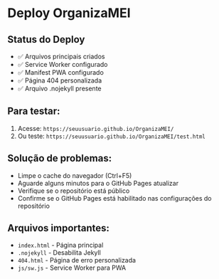# Deploy OrganizaMEI

## Status do Deploy
- ✅ Arquivos principais criados
- ✅ Service Worker configurado
- ✅ Manifest PWA configurado
- ✅ Página 404 personalizada
- ✅ Arquivo .nojekyll presente

## Para testar:
1. Acesse: `https://seuusuario.github.io/OrganizaMEI/`
2. Ou teste: `https://seuusuario.github.io/OrganizaMEI/test.html`

## Solução de problemas:
- Limpe o cache do navegador (Ctrl+F5)
- Aguarde alguns minutos para o GitHub Pages atualizar
- Verifique se o repositório está público
- Confirme se o GitHub Pages está habilitado nas configurações do repositório

## Arquivos importantes:
- `index.html` - Página principal
- `.nojekyll` - Desabilita Jekyll
- `404.html` - Página de erro personalizada
- `js/sw.js` - Service Worker para PWA